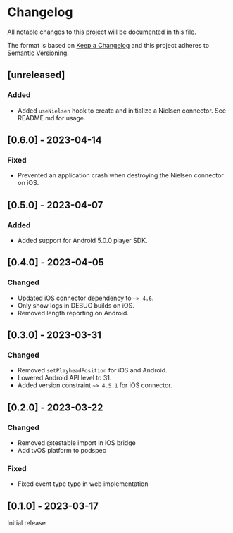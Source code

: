 # Changelog

All notable changes to this project will be documented in this file.

The format is based on [Keep a Changelog](http://keepachangelog.com/en/1.0.0/)
and this project adheres to [Semantic Versioning](http://semver.org/spec/v2.0.0.html).

## [unreleased]

### Added

- Added `useNielsen` hook to create and initialize a Nielsen connector. See README.md for usage.

## [0.6.0] - 2023-04-14

### Fixed

- Prevented an application crash when destroying the Nielsen connector on iOS.

## [0.5.0] - 2023-04-07

### Added

- Added support for Android 5.0.0 player SDK.

## [0.4.0] - 2023-04-05

### Changed

- Updated iOS connector dependency to `~> 4.6`.
- Only show logs in DEBUG builds on iOS.
- Removed length reporting on Android.

## [0.3.0] - 2023-03-31

### Changed

- Removed `setPlayheadPosition` for iOS and Android.
- Lowered Android API level to 31.
- Added version constraint `~> 4.5.1` for iOS connector.

## [0.2.0] - 2023-03-22

### Changed

- Removed @testable import in iOS bridge
- Add tvOS platform to podspec

### Fixed

- Fixed event type typo in web implementation

## [0.1.0] - 2023-03-17

Initial release
